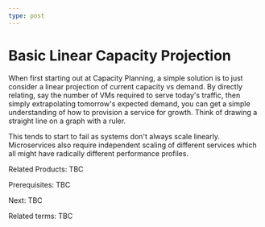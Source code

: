 ```yaml
---
type: post
---
```

# Basic Linear Capacity Projection

When first starting out at Capacity Planning, a simple solution is to just consider a linear projection of current capacity vs demand.  By directly relating, say the number of VMs required to serve today's traffic, then simply extrapolating tomorrow's expected demand, you can get a simple understanding of how to provision a service for growth.  Think of drawing a straight line on a graph with a ruler.

This tends to start to fail as systems don't always scale linearly.  Microservices also require independent scaling of different services which all might have radically different performance profiles.

Related Products: TBC

Prerequisites: TBC

Next: TBC

Related terms: TBC
